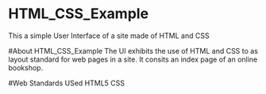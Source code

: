 # HTML_CSS_Example
This a simple User Interface of a site made of HTML and CSS 

#About HTML_CSS_Example
The UI exhibits the use of HTML and CSS to as layout standard for web pages in a site. It consits
an index page of an online bookshop.

#Web Standards USed
HTML5
CSS